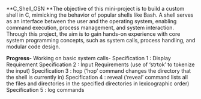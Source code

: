 **C_Shell_OSN
**The objective of this mini-project is to build a custom shell in C, mimicking the behavior of popular shells like Bash. A shell serves as an interface between the user and the operating system, enabling command execution, process management, and system interaction. Through this project, the aim is to gain hands-on experience with core system programming concepts, such as system calls, process handling, and modular code design.

**Progress-**
Working on basic system calls-
Specification 1 : Display Requirement
Specification 2 : Input Requirements (use of ‘strtok’ to tokenize the input)
Specification 3 : hop (‘hop’ command changes the directory that the shell is currently in)
Specification 4 : reveal (‘reveal’ command lists all the files and directories in the specified directories in lexicographic order)
Specification 5 : log commands

